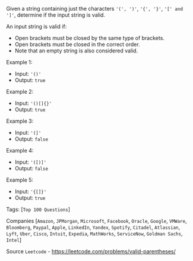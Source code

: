 Given a string containing just the characters `'(', ')'`, `'{', '}'`, `'[' and ']'`, determine if the input string is valid.

An input string is valid if:

- Open brackets must be closed by the same type of brackets.
- Open brackets must be closed in the correct order.
- Note that an empty string is also considered valid.

Example 1:

- Input: `'()'`
- Output: `true`

Example 2:

- Input: `'()[]{}'`
- Output: `true`

Example 3:

- Input: `'(]'`
- Output: `false`

Example 4:

- Input: `'([)]'`
- Output: `false`

Example 5:

- Input: `'{[]}'`
- Output: `true`

Tags: [`Top 100 Questions`]

Companies [`Amazon`, `JPMorgan`, `Microsoft`, `Facebook`, `Oracle`, `Google`, `VMWare`, `Bloomberg`, `Paypal`, `Apple`, 
`LinkedIn`, `Yandex`, `Spotify`, `Citadel`, `Atlassian`, `Lyft`, `Uber`, `Cisco`, `Intuit`, `Expedia`, `MathWorks`, 
`ServiceNow`, `Goldman Sachs`, `Intel`]

Source `Leetcode` - https://leetcode.com/problems/valid-parentheses/
